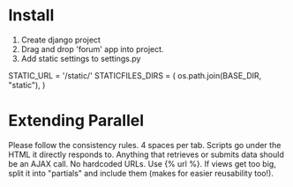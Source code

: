 # Install
1. Create django project
2. Drag and drop 'forum' app into project.
3. Add static settings to settings.py

STATIC_URL = '/static/'
STATICFILES_DIRS = (
    os.path.join(BASE_DIR, "static"),
)

# Extending Parallel
Please follow the consistency rules.
4 spaces per tab.
Scripts go under the HTML it directly responds to.
Anything that retrieves or submits data should be an AJAX call.
No hardcoded URLs. Use {% url %}.
If views get too big, split it into "partials" and include them (makes for easier reusability too!).
